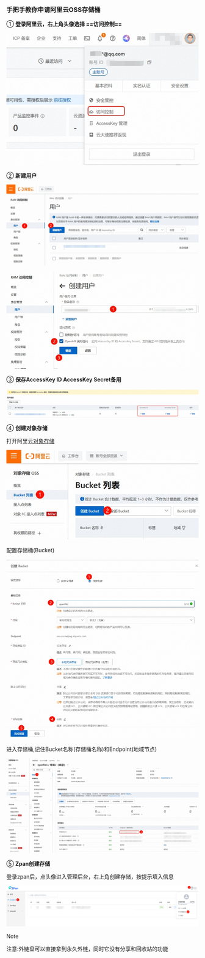 
### 手把手教你申请阿里云OSS存储桶



① **登录阿里云，右上角头像选择 ==访问控制==**

![005](./static/images/set-storage/005.jpg)


② **新建用户**


![006](./static/images/set-storage/006.jpg)

![007](./static/images/set-storage/007.jpg)


③ **保存AccessKey ID AccessKey Secret备用**

![008](./static/images/set-storage/008.jpg)

④ **创建对象存储**

打开阿里云[对象存储](https://oss.console.aliyun.com/)

![009](./static/images/set-storage/009.jpg)

配置存储桶(Bucket)

![010](./static/images/set-storage/010.jpg)

进入存储桶,记住Bucket名称(存储桶名称)和Endpoint(地域节点)

![011](./static/images/set-storage/011.jpg)

⑤ **Zpan创建存储**

登录zpan后，点头像进入管理后台，右上角创建存储，按提示填入信息

![012](./static/images/set-storage/012.jpg)

> [!NOTE]
> 注意:外链盘可以直接拿到永久外链，同时它没有分享和回收站的功能


